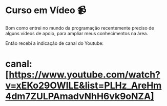 # Curso em Vídeo :video_camera:

Bom como entrei no mundo da programação recentemente preciso de alguns vídeos de apoio, para ampliar meus conhecimentos  na área.

Então recebi a indicação de canal do Youtube:

# canal: [https://www.youtube.com/watch?v=xEKo29OWILE&list=PLHz_AreHm4dm7ZULPAmadvNhH6vk9oNZA]


